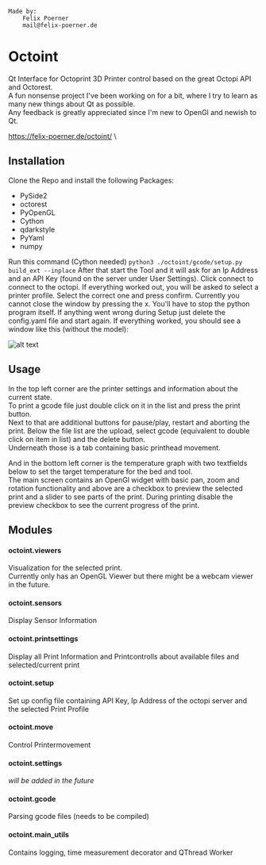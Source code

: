 ```
Made by:  
    Felix Poerner
    mail@felix-poerner.de
```

# Octoint
Qt Interface for Octoprint 3D Printer control
based on the great Octopi API and Octorest. \
A fun nonsense project I've been working on for a bit, where I try to learn as many new things about Qt as possible. \
Any feedback is greatly appreciated since I'm new to OpenGl and newish to Qt.

https://felix-poerner.de/octoint/ \

## Installation
Clone the Repo and install the following Packages:
- PySide2
- octorest
- PyOpenGL
- Cython
- qdarkstyle
- PyYaml
- numpy

Run this command (Cython needed) `python3 ./octoint/gcode/setup.py build_ext --inplace`
After that start the Tool and it will ask for an Ip Address and an API Key (found on the server under User Settings).
Click connect to connect to the octopi. If everything worked out, you will be asked to select a printer profile. Select the correct one and press confirm.
Currently you cannot close the window by pressing the x. You'll have to stop the python program itself. If anything went wrong during Setup just delete the config.yaml file and start again.
If everything worked, you should see a window like this (without the model):

![alt text](https://felix-poerner.de/wp-content/uploads/2020/06/Screenshot-from-2020-06-07-17-56-57-700x442.png)

## Usage
In the top left corner are the printer settings and information about the current state. \
To print a gcode file just double click on it in the list and press the print button. \
Next to that are additional buttons for pause/play, restart and aborting the print.
Below the file list are the upload, select gcode (equivalent to double click on item in list) and the delete button. \
Underneath those is a tab containing basic printhead movement.

And in the bottom left corner is the temperature graph with two textfields below to set the target temperature for the bed and tool. \
The main screen contains an OpenGl widget with basic pan, zoom and rotation functionality and above are a checkbox to preview the selected print and a slider to see parts of the print.
During printing disable the preview checkbox to see the current progress of the print.



## Modules
#### octoint.viewers
Visualization for the selected print.\
Currently only has an OpenGL Viewer but there might be a webcam viewer in the future.
 
#### octoint.sensors
Display Sensor Information
 
#### octoint.printsettings
Display all Print Information and Printcontrolls about available files and selected/current print  
 
#### octoint.setup
Set up config file containing API Key, Ip Address of the octopi server and the selected Print Profile
 
#### octoint.move
Control Printermovement

#### octoint.settings
_will be added in the future_
 
#### octoint.gcode
Parsing gcode files (needs to be compiled)
 
#### octoint.main_utils
Contains logging, time measurement decorator and QThread Worker
